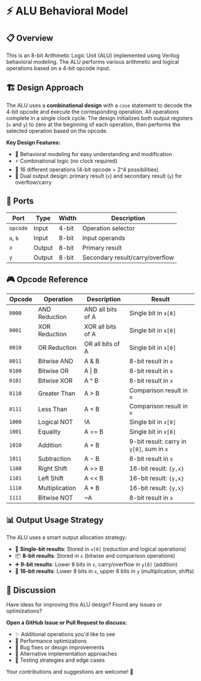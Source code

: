 # ⚡ ALU Behavioral Model

## 📋 Overview

This is an 8-bit Arithmetic Logic Unit (ALU) implemented using Verilog behavioral modeling. The ALU performs various arithmetic and logical operations based on a 4-bit opcode input.

## 🏗️ Design Approach

The ALU uses a **combinational design** with a `case` statement to decode the 4-bit opcode and execute the corresponding operation. All operations complete in a single clock cycle. The design initializes both output registers (`x` and `y`) to zero at the beginning of each operation, then performs the selected operation based on the opcode.

**Key Design Features:**
- 🔧 Behavioral modeling for easy understanding and modification
- ⚡ Combinational logic (no clock required)
- 🎯 16 different operations (4-bit opcode = 2^4 possibilities)
- 🔄 Dual output design: primary result (`x`) and secondary result (`y`) for overflow/carry

## 🔌 Ports

| Port | Type | Width | Description |
|------|------|-------|-------------|
| `opcode` | Input | 4-bit | Operation selector |
| `a`, `b` | Input | 8-bit | Input operands |
| `x` | Output | 8-bit | Primary result |
| `y` | Output | 8-bit | Secondary result/carry/overflow |

## 🎮 Opcode Reference

| Opcode | Operation | Description | Result |
|--------|-----------|-------------|---------|
| `0000` | AND Reduction | AND all bits of A | Single bit in `x[0]` |
| `0001` | XOR Reduction | XOR all bits of A | Single bit in `x[0]` |
| `0010` | OR Reduction | OR all bits of A | Single bit in `x[0]` |
| `0011` | Bitwise AND | A & B | 8-bit result in `x` |
| `0100` | Bitwise OR | A \| B | 8-bit result in `x` |
| `0101` | Bitwise XOR | A ^ B | 8-bit result in `x` |
| `0110` | Greater Than | A > B | Comparison result in `x` |
| `0111` | Less Than | A < B | Comparison result in `x` |
| `1000` | Logical NOT | !A | Single bit in `x[0]` |
| `1001` | Equality | A == B | Single bit in `x[0]` |
| `1010` | Addition | A + B | 9-bit result: carry in `y[0]`, sum in `x` |
| `1011` | Subtraction | A - B | 8-bit result in `x` |
| `1100` | Right Shift | A >> B | 16-bit result: `{y,x}` |
| `1101` | Left Shift | A << B | 16-bit result: `{y,x}` |
| `1110` | Multiplication | A * B | 16-bit result: `{y,x}` |
| `1111` | Bitwise NOT | ~A | 8-bit result in `x` |

## 📊 Output Usage Strategy

The ALU uses a smart output allocation strategy:
- 🎯 **Single-bit results**: Stored in `x[0]` (reduction and logical operations)
- 📦 **8-bit results**: Stored in `x` (bitwise and comparison operations)
- ➕ **9-bit results**: Lower 8 bits in `x`, carry/overflow in `y[0]` (addition)
- 🔢 **16-bit results**: Lower 8 bits in `x`, upper 8 bits in `y` (multiplication, shifts)

## 💬 Discussion

Have ideas for improving this ALU design? Found any issues or optimizations? 

**Open a GitHub Issue or Pull Request to discuss:**
- ✨ Additional operations you'd like to see
- 🚀 Performance optimizations
- 🐛 Bug fixes or design improvements
- 🔄 Alternative implementation approaches
- 🧪 Testing strategies and edge cases

Your contributions and suggestions are welcome! 🎉
